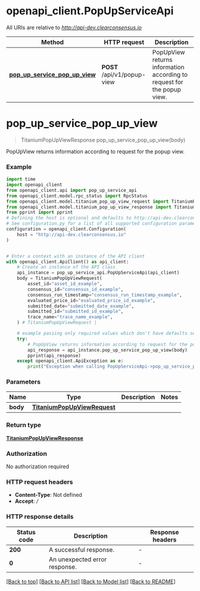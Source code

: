 # openapi_client.PopUpServiceApi

All URIs are relative to *http://api-dev.clearconsensus.io*

Method | HTTP request | Description
------------- | ------------- | -------------
[**pop_up_service_pop_up_view**](PopUpServiceApi.md#pop_up_service_pop_up_view) | **POST** /api/v1/popup-view | PopUpView returns information according to request for the popup view.


# **pop_up_service_pop_up_view**
> TitaniumPopUpViewResponse pop_up_service_pop_up_view(body)

PopUpView returns information according to request for the popup view.

### Example


```python
import time
import openapi_client
from openapi_client.api import pop_up_service_api
from openapi_client.model.rpc_status import RpcStatus
from openapi_client.model.titanium_pop_up_view_request import TitaniumPopUpViewRequest
from openapi_client.model.titanium_pop_up_view_response import TitaniumPopUpViewResponse
from pprint import pprint
# Defining the host is optional and defaults to http://api-dev.clearconsensus.io
# See configuration.py for a list of all supported configuration parameters.
configuration = openapi_client.Configuration(
    host = "http://api-dev.clearconsensus.io"
)


# Enter a context with an instance of the API client
with openapi_client.ApiClient() as api_client:
    # Create an instance of the API class
    api_instance = pop_up_service_api.PopUpServiceApi(api_client)
    body = TitaniumPopUpViewRequest(
        asset_id="asset_id_example",
        consensus_id="consensus_id_example",
        consensus_run_timestamp="consensus_run_timestamp_example",
        evaluated_price_id="evaluated_price_id_example",
        submitted_date="submitted_date_example",
        submitted_id="submitted_id_example",
        trace_name="trace_name_example",
    ) # TitaniumPopUpViewRequest | 

    # example passing only required values which don't have defaults set
    try:
        # PopUpView returns information according to request for the popup view.
        api_response = api_instance.pop_up_service_pop_up_view(body)
        pprint(api_response)
    except openapi_client.ApiException as e:
        print("Exception when calling PopUpServiceApi->pop_up_service_pop_up_view: %s\n" % e)
```


### Parameters

Name | Type | Description  | Notes
------------- | ------------- | ------------- | -------------
 **body** | [**TitaniumPopUpViewRequest**](TitaniumPopUpViewRequest.md)|  |

### Return type

[**TitaniumPopUpViewResponse**](TitaniumPopUpViewResponse.md)

### Authorization

No authorization required

### HTTP request headers

 - **Content-Type**: Not defined
 - **Accept**: */*


### HTTP response details

| Status code | Description | Response headers |
|-------------|-------------|------------------|
**200** | A successful response. |  -  |
**0** | An unexpected error response. |  -  |

[[Back to top]](#) [[Back to API list]](../README.md#documentation-for-api-endpoints) [[Back to Model list]](../README.md#documentation-for-models) [[Back to README]](../README.md)

